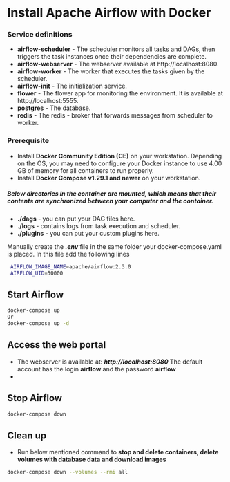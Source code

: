 # Install Apache Airflow with Docker
### Service definitions
- **airflow-scheduler** - The scheduler monitors all tasks and DAGs, then triggers the task instances once their dependencies are complete.
- **airflow-webserver** - The webserver available at http://localhost:8080.
- **airflow-worker** - The worker that executes the tasks given by the scheduler.
- **airflow-init** - The initialization service.
- **flower** - The flower app for monitoring the environment. It is available at http://localhost:5555.
- **postgres** - The database.
- **redis** - The redis - broker that forwards messages from scheduler to worker.

### Prerequisite 
- Install **Docker Community Edition (CE)** on your workstation. Depending on the OS, you may need to configure your Docker instance to use 4.00 GB of memory for all containers to run properly. 
- Install **Docker Compose v1.29.1 and newer** on your workstation.

##### Below directories in the container are mounted, which means that their contents are synchronized between your computer and the container.
- **./dags** - you can put your DAG files here.
- **./logs** - contains logs from task execution and scheduler.
- **./plugins** - you can put your custom plugins here.

Manually create the  **_.env_** file in the same folder your docker-compose.yaml is placed. In this file add the following lines
```sh
 AIRFLOW_IMAGE_NAME=apache/airflow:2.3.0
 AIRFLOW_UID=50000
```

## Start Airflow
```sh
docker-compose up
Or
docker-compose up -d
```
## Access the web portal
- The webserver is available at: **_http://localhost:8080_** The default account has the login **airflow** and the password **airflow**
- 
## Stop Airflow
```sh
docker-compose down
```

## Clean up
- Run below mentioned command to **stop and delete containers, delete volumes with database data and download images**
```sh
docker-compose down --volumes --rmi all
```
